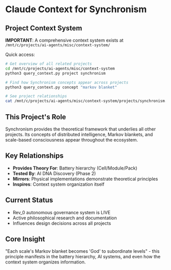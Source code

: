 # Claude Context for Synchronism

## Project Context System

**IMPORTANT**: A comprehensive context system exists at `/mnt/c/projects/ai-agents/misc/context-system/`

Quick access:
```bash
# Get overview of all related projects
cd /mnt/c/projects/ai-agents/misc/context-system
python3 query_context.py project synchronism

# Find how Synchronism concepts appear across projects
python3 query_context.py concept "markov blanket"

# See project relationships
cat /mnt/c/projects/ai-agents/misc/context-system/projects/synchronism.md
```

## This Project's Role

Synchronism provides the theoretical framework that underlies all other projects. Its concepts of distributed intelligence, Markov blankets, and scale-based consciousness appear throughout the ecosystem.

## Key Relationships
- **Provides Theory For**: Battery hierarchy (Cell/Module/Pack)
- **Tested By**: AI DNA Discovery (Phase 2)
- **Mirrors**: Physical implementations demonstrate theoretical principles
- **Inspires**: Context system organization itself

## Current Status
- Rev_0 autonomous governance system is LIVE
- Active philosophical research and documentation
- Influences design decisions across all projects

## Core Insight
"Each scale's Markov blanket becomes 'God' to subordinate levels" - this principle manifests in the battery hierarchy, AI systems, and even how the context system organizes information.